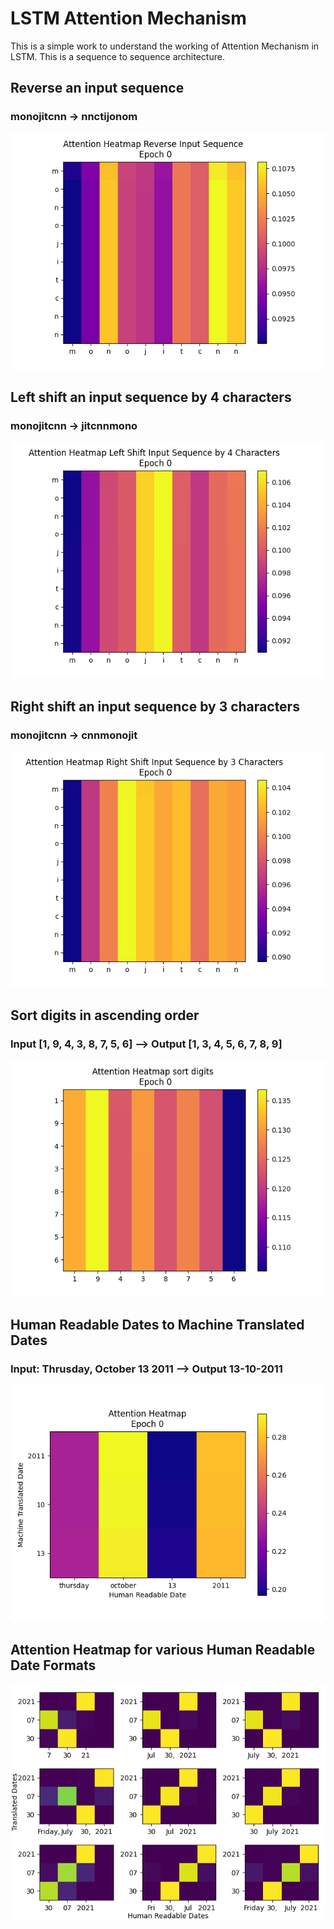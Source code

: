 # LSTM Attention Mechanism

This is a simple work to understand the working of Attention Mechanism in LSTM. This is a sequence to sequence architecture. 

## Reverse an input sequence
### monojitcnn -> nnctijonom
![Alt Text](https://github.com/MonojitSarkar/attention-lstm-char-manipulation/blob/main/gifs/reverse_animation(1).gif)

## Left shift an input sequence by 4 characters
### monojitcnn -> jitcnnmono
![Alt Text](https://github.com/MonojitSarkar/attention-lstm-char-manipulation/blob/main/gifs/left_shift_animation.gif)


## Right shift an input sequence by 3 characters
### monojitcnn -> cnnmonojit
![Alt Text](https://github.com/MonojitSarkar/attention-lstm-char-manipulation/blob/main/gifs/right_shift_animation.gif)


## Sort digits in ascending order
### Input [1, 9, 4, 3, 8, 7, 5, 6] --> Output [1, 3, 4, 5, 6, 7, 8, 9]
![Alt Text](https://github.com/MonojitSarkar/attention-lstm-char-manipulation/blob/main/gifs/sort_digits_animation.gif)

## Human Readable Dates to Machine Translated Dates
### Input: Thrusday, October 13 2011 --> Output 13-10-2011
![Alt Text](https://github.com/MonojitSarkar/attention-lstm-char-manipulation/blob/main/gifs/date_attention.gif)

## Attention Heatmap for various Human Readable Date Formats
![Alt Text](https://github.com/MonojitSarkar/attention-lstm-char-manipulation/blob/main/gifs/attention_weights_different_formats.png)
